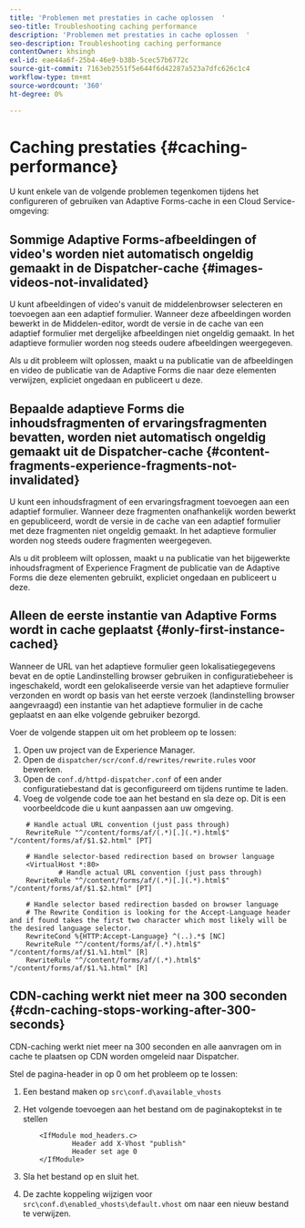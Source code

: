 ```yaml
---
title: 'Problemen met prestaties in cache oplossen  '
seo-title: Troubleshooting caching performance
description: 'Problemen met prestaties in cache oplossen  '
seo-description: Troubleshooting caching performance
contentOwner: khsingh
exl-id: eae44a6f-25b4-46e9-b38b-5cec57b6772c
source-git-commit: 7163eb2551f5e644f6d42287a523a7dfc626c1c4
workflow-type: tm+mt
source-wordcount: '360'
ht-degree: 0%

---
```


# Caching prestaties {#caching-performance}

U kunt enkele van de volgende problemen tegenkomen tijdens het configureren of gebruiken van Adaptive Forms-cache in een Cloud Service-omgeving:

## Sommige Adaptive Forms-afbeeldingen of video&#39;s worden niet automatisch ongeldig gemaakt in de Dispatcher-cache {#images-videos-not-invalidated}

U kunt afbeeldingen of video&#39;s vanuit de middelenbrowser selecteren en toevoegen aan een adaptief formulier. Wanneer deze afbeeldingen worden bewerkt in de Middelen-editor, wordt de versie in de cache van een adaptief formulier met dergelijke afbeeldingen niet ongeldig gemaakt. In het adaptieve formulier worden nog steeds oudere afbeeldingen weergegeven.

Als u dit probleem wilt oplossen, maakt u na publicatie van de afbeeldingen en video de publicatie van de Adaptive Forms die naar deze elementen verwijzen, expliciet ongedaan en publiceert u deze.

## Bepaalde adaptieve Forms die inhoudsfragmenten of ervaringsfragmenten bevatten, worden niet automatisch ongeldig gemaakt uit de Dispatcher-cache {#content-fragments-experience-fragments-not-invalidated}

U kunt een inhoudsfragment of een ervaringsfragment toevoegen aan een adaptief formulier. Wanneer deze fragmenten onafhankelijk worden bewerkt en gepubliceerd, wordt de versie in de cache van een adaptief formulier met deze fragmenten niet ongeldig gemaakt. In het adaptieve formulier worden nog steeds oudere fragmenten weergegeven.

Als u dit probleem wilt oplossen, maakt u na publicatie van het bijgewerkte inhoudsfragment of Experience Fragment de publicatie van de Adaptive Forms die deze elementen gebruikt, expliciet ongedaan en publiceert u deze.

## Alleen de eerste instantie van Adaptive Forms wordt in cache geplaatst {#only-first-instance-cached}

Wanneer de URL van het adaptieve formulier geen lokalisatiegegevens bevat en de optie Landinstelling browser gebruiken in configuratiebeheer is ingeschakeld, wordt een gelokaliseerde versie van het adaptieve formulier verzonden en wordt op basis van het eerste verzoek (landinstelling browser aangevraagd) een instantie van het adaptieve formulier in de cache geplaatst en aan elke volgende gebruiker bezorgd.

Voer de volgende stappen uit om het probleem op te lossen:

1. Open uw project van de Experience Manager.
1. Open de `dispatcher/scr/conf.d/rewrites/rewrite.rules` voor bewerken.
1. Open de `conf.d/httpd-dispatcher.conf` of een ander configuratiebestand dat is geconfigureerd om tijdens runtime te laden.
1. Voeg de volgende code toe aan het bestand en sla deze op. Dit is een voorbeeldcode die u kunt aanpassen aan uw omgeving.

```shellscript
    # Handle actual URL convention (just pass through)
    RewriteRule "^/content/forms/af/(.*)[.](.*).html$" "/content/forms/af/$1.$2.html" [PT]
    
    # Handle selector-based redirection based on browser language
    <VirtualHost *:80>
            # Handle actual URL convention (just pass through)
    RewriteRule "^/content/forms/af/(.*)[.](.*).html$" "/content/forms/af/$1.$2.html" [PT]

    # Handle selector based redirection basded on browser language
    # The Rewrite Condition is looking for the Accept-Language header and if found takes the first two character which most likely will be the desired language selector.
    RewriteCond %{HTTP:Accept-Language} ^(..).*$ [NC]
    RewriteRule "^/content/forms/af/(.*).html$" "/content/forms/af/$1.%1.html" [R]
    RewriteRule "^/content/forms/af/(.*).html$" "/content/forms/af/$1.%1.html" [R]
```

## CDN-caching werkt niet meer na 300 seconden {#cdn-caching-stops-working-after-300-seconds}

CDN-caching werkt niet meer na 300 seconden en alle aanvragen om in cache te plaatsen op CDN worden omgeleid naar Dispatcher.

Stel de pagina-header in op 0 om het probleem op te lossen:

1. Een bestand maken op `src\conf.d\available_vhosts`

1. Het volgende toevoegen aan het bestand om de paginakoptekst in te stellen

   ```shellscript
       <IfModule mod_headers.c>
               Header add X-Vhost "publish"
               Header set age 0
       </IfModule>
   ```

1. Sla het bestand op en sluit het.
1. De zachte koppeling wijzigen voor `src\conf.d\enabled_vhosts\default.vhost` om naar een nieuw bestand te verwijzen.
